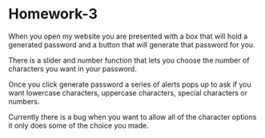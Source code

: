 # Homework-3

When you open my website you are presented with a box that will hold a generated password and a button that will generate that password for you.

There is a slider and number function that lets you choose the number of characters you want in your password. 

Once you click generate password a series of alerts pops up to ask if you want lowercase characters, uppercase characters, special characters or numbers.

Currently there is a bug when you want to allow all of the character options it only does some of the choice you made. 